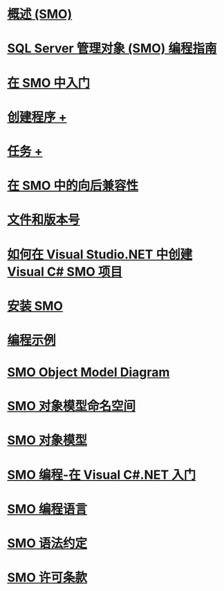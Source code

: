 # [概述 (SMO)](overview-smo.md)
# [SQL Server 管理对象 (SMO) 编程指南](sql-server-management-objects-smo-programming-guide.md)
# [在 SMO 中入门](getting-started-in-smo.md)
# [创建程序 +](../../relational-databases/server-management-objects-smo/create-program/calling-methods.md)
# [任务 +](../../relational-databases/server-management-objects-smo/tasks/backing-up-and-restoring-databases-and-transaction-logs.md)

# [在 SMO 中的向后兼容性](backward-compatibility-in-smo.md)
# [文件和版本号](files-and-version-numbers.md)
# [如何在 Visual Studio.NET 中创建 Visual C# SMO 项目](how-to-create-a-visual-csharp-smo-project-in-visual-studio-net.md)
# [安装 SMO](installing-smo.md)
# [编程示例](link-to-programming-samples.md)
# [SMO Object Model Diagram](smo-object-model-diagram.md)
# [SMO 对象模型命名空间](smo-object-model-namespaces.md)
# [SMO 对象模型](smo-object-model.md)
# [SMO 编程-在 Visual C#.NET 入门](smo-programming-getting-started-in-visual-csharp-net.md)
# [SMO 编程语言](smo-programming-languages.md)
# [SMO 语法约定](smo-syntax-conventions.md)
# [SMO 许可条款](smo-license-terms.md)
